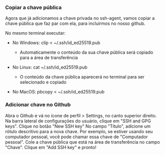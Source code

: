 ### Copiar a chave pública

Agora que já adicionamos a chave privada no ssh-agent, vamos copiar a chave pública que faz par com ela, para incluirmos no nosso github.

No mesmo terminal executar:
- No Windows: clip < ~/.ssh/id_ed25519.pub
  - Automaticamente o conteúdo da sua chave pública será copiado para a área de transferência
  
- No Linux: cat ~/.ssh/id_ed25519.pub
  - O conteúdo da chave pública aparecerá no terminal para ser selecionado e copiado

- No MacOS: pbcopy < ~/.ssh/id_ed25519.pub
 
### Adicionar chave no Github

Abra o Github e vá no ícone de perfil > Settings, no canto superior direito.
Na barra lateral de configurações do usuário, clique em "SSH and GPG keys".
Clique no botão "New SSH key"
No campo "Título", adicione um rótulo descritivo para a nova chave. Por exemplo, se estiver usando seu computador pessoal, você pode chamar essa chave de "Computador pessoal".
Cole a chave pública que está na área de transferência no campo "Chave".
Clique em "Add SSH key" e pronto!
